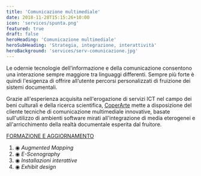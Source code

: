 ```yaml
---
title: 'Comunicazione multimediale'
date: 2018-11-28T15:15:26+10:00
icon: 'services/spunta.png'
featured: true
draft: false
heroHeading: 'Comunicazione multimediale'
heroSubHeading: 'Strategia, integrazione, interattività'
heroBackground: 'services/serv-comunicazione.jpg'
---
```


Le odernie tecnologie dell’informazione e della comunicazione consentono una interazione sempre maggiore tra linguaggi differenti. Sempre più forte è quindi l'esigenza di offrire all’utente percorsi personalizzati di fruizione dei sistemi documentali.

Grazie all'esperienza acquisita nell'erogazione di servizi ICT nel campo dei beni culturali e della ricerca scientifica, [CoperArte](#https://) mette a disposizione del cliente tecniche di comunicazione multimediale innovative, basate sull'utilizzo di ambienti software mirati all'integrazione di media eterogenei e all'arricchimento della realtà documentale esperita dal fruitore.


[FORMAZIONE E AGGIORNAMENTO](#'services/formazione.md') 

1. ◉ _Augmented Mapping_
2. ◉ _E-Scenography_
3. ◉ _Installazioni interattive_
4. ◉ _Exhibit design_
